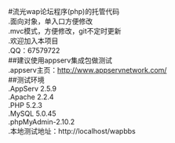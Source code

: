 #流光wap论坛程序(php)的托管代码<br />
.面向对象，单入口方便修改<br />
.mvc模式，方便修改，git不定时更新<br />
.欢迎加入本项目<br />
.QQ：67579722<br />
##建议使用appserv集成包做测试<br />
.appserv主页：http://www.appservnetwork.com/<br />
##测试环境<br />
.AppServ 2.5.9<br />
.Apache 2.2.4<br />
.PHP 5.2.3<br />
.MySQL 5.0.45<br />
.phpMyAdmin-2.10.2<br />
.本地测试地址：http://localhost/wapbbs
